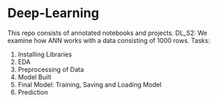 # Deep-Learning
This repo consists of annotated notebooks and projects.
DL_S2: 
We examine how ANN works with a data consisting of 1000 rows.
Tasks: 
1. Installing Libraries
2. EDA
3. Preprocessing of Data
4. Model Built
5. Final Model: Training, Saving and Loading Model
6. Prediction
